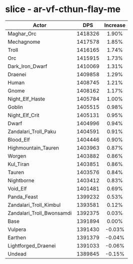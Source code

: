 # slice - ar-vf-cthun-flay-me
| Actor | DPS | Increase |
|---|:---:|:---:|
|Maghar_Orc|1418326|1.90%|
|Mechagnome|1417578|1.85%|
|Troll|1416165|1.74%|
|Orc|1415915|1.73%|
|Dark_Iron_Dwarf|1410069|1.31%|
|Draenei|1409858|1.29%|
|Human|1408745|1.21%|
|Gnome|1408162|1.17%|
|Night_Elf_Haste|1405784|1.00%|
|Goblin|1405515|0.98%|
|Night_Elf_Crit|1405131|0.95%|
|Dwarf|1404996|0.94%|
|Zandalari_Troll_Paku|1404591|0.91%|
|Blood_Elf|1404446|0.90%|
|Highmountain_Tauren|1403963|0.87%|
|Worgen|1403882|0.86%|
|Kul_Tiran|1403851|0.86%|
|Tauren|1403576|0.84%|
|Nightborne|1403412|0.83%|
|Void_Elf|1401481|0.69%|
|Panda_Feast|1399232|0.53%|
|Zandalari_Troll_Kimbul|1393581|0.12%|
|Zandalari_Troll_Bwonsamdi|1392375|0.03%|
|Base|1391894|0.00%|
|Vulpera|1391430|-0.03%|
|Earthen|1391379|-0.04%|
|Lightforged_Draenei|1391033|-0.06%|
|Undead|1389845|-0.15%|
